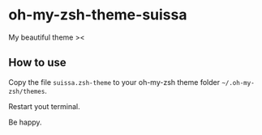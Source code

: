 # oh-my-zsh-theme-suissa

My beautiful theme ><

## How to use

Copy the file `suissa.zsh-theme` to your oh-my-zsh theme folder `~/.oh-my-zsh/themes`.

Restart yout terminal.

Be happy.
